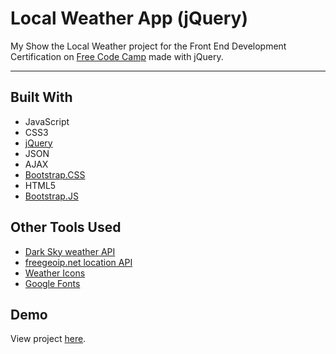 # Local Weather App (jQuery)

My Show the Local Weather project for the Front End Development Certification on [Free Code Camp](https://www.freecodecamp.com) made with jQuery.

---

## Built With
* JavaScript
* CSS3
* [jQuery](https://jquery.com)
* JSON
* AJAX
* [Bootstrap.CSS](http://getbootstrap.com/css)
* HTML5
* [Bootstrap.JS](http://getbootstrap.com/javascript)

## Other Tools Used
* [Dark Sky weather API](https://darksky.net/dev)
* [freegeoip.net location API](https://freegeoip.net)
* [Weather Icons](https://erikflowers.github.io/weather-icons)
* [Google Fonts](https://fonts.google.com)

## Demo

View project [here](https://autumnchris.github.io/local-weather-app-jquery).

